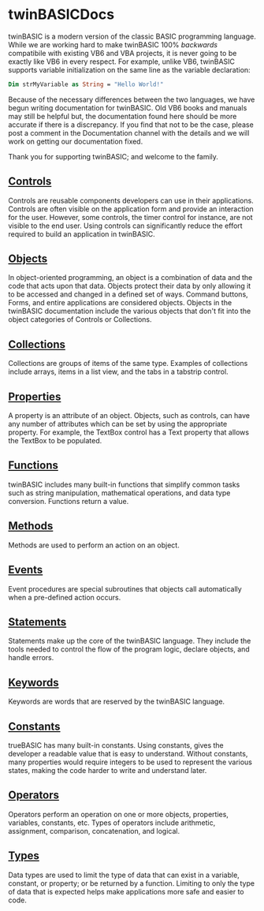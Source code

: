# twinBASICDocs
twinBASIC is a modern version of the classic BASIC programming language. While we are working hard to make twinBASIC 100% *backwards* compatibile with existing VB6 and VBA projects, it is never going to be exactly like VB6 in every respect. For example, unlike VB6, twinBASIC supports variable initialization on the same line as the variable declaration:
```vb
Dim strMyVariable as String = "Hello World!"
```
Because of the necessary differences between the two languages, we have begun writing documentation for twinBASIC. Old VB6 books and manuals may still be helpful but, the documentation found here should be more accurate if there is a discrepancy. If you find that not to be the case, please post a comment in the Documentation channel with the details and we will work on getting our documentation fixed.

Thank you for supporting twinBASIC; and welcome to the family.

## [Controls](controls.md)
Controls are reusable components developers can use in their applications. Controls are often visible on the application form and provide an interaction for the user. However, some controls, the timer control for instance, are not visible to the end user. Using controls can significantly reduce the effort required to build an application in twinBASIC.

## [Objects](objects.md)
In object-oriented programming, an object is a combination of data and the code that acts upon that data. Objects protect their data by only allowing it to be accessed and changed in a defined set of ways. Command buttons, Forms, and entire applications are considered objects. Objects in the twinBASIC documentation include the various objects that don't fit into the object categories of Controls or Collections.

## [Collections](collections.md)
Collections are groups of items of the same type. Examples of collections include arrays, items in a list view, and the tabs in a tabstrip control.

## [Properties](properties.md)
A property is an attribute of an object. Objects, such as controls, can have any number of attributes which can be set by using the appropriate property. For example, the TextBox control has a Text property that allows the TextBox to be populated.

## [Functions](functions.md)
twinBASIC includes many built-in functions that simplify common tasks such as string manipulation, mathematical operations, and data type conversion. Functions return a value.

## [Methods](methods.md)
Methods are used to perform an action on an object.

## [Events](events.md)
Event procedures are special subroutines that objects call automatically when a pre-defined action occurs. 

## [Statements](statements.md)
Statements make up the core of the twinBASIC language. They include the tools needed to control the flow of the program logic, declare objects, and handle errors.

## [Keywords](keywords.md)
Keywords are words that are reserved by the twinBASIC language. 

## [Constants](constants.md)
trueBASIC has many built-in constants. Using constants, gives the developer a readable value that is easy to understand. Without constants, many properties would require integers to be used to represent the various states, making the code harder to write and understand later.

## [Operators](operators.md)
Operators perform an operation on one or more objects, properties, variables, constants, etc. Types of operators include arithmetic, assignment, comparison, concatenation, and logical.

## [Types](types.md)
Data types are used to limit the type of data that can exist in a variable, constant, or property; or be returned by a function. Limiting to only the type of data that is expected helps make applications more safe and easier to code.
